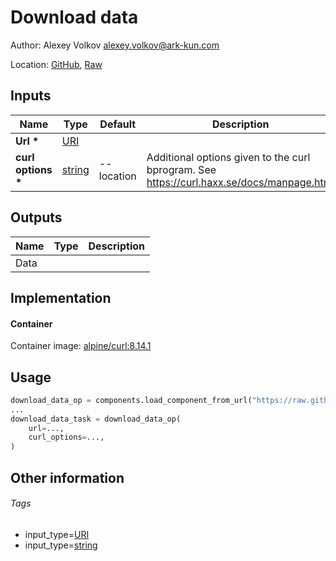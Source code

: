 <!-- BEGIN_GENERATED_CONTENT -->
# Download data

Author: Alexey Volkov <alexey.volkov@ark-kun.com>

Location: [GitHub](https://github.com/Ark-kun/pipeline_components/blob/master/components/web/Download/component.yaml), [Raw](https://raw.githubusercontent.com/Ark-kun/pipeline_components/master/components/web/Download/component.yaml)

## Inputs

|Name|Type|Default|Description|
|-|-|-|-|
|**Url** **\***|[URI]|||
|**curl options** **\***|[string]|--location|Additional options given to the curl bprogram. See https://curl.haxx.se/docs/manpage.html|

## Outputs

|Name|Type|Description|
|-|-|-|
|Data|||

## Implementation

#### Container

Container image: [alpine/curl:8.14.1](https://hub.docker.com/r/alpine/curl/8.14.1)

## Usage

```python
download_data_op = components.load_component_from_url("https://raw.githubusercontent.com/Ark-kun/pipeline_components/master/components/web/Download/component.yaml")
...
download_data_task = download_data_op(
    url=...,
    curl_options=...,
)
```

## Other information

###### Tags

* input_type=[URI]
* input_type=[string]

[URI]: https://github.com/Ark-kun/pipeline_components/tree/master/types/URI
[string]: https://github.com/Ark-kun/pipeline_components/tree/master/types/string
<!-- END_GENERATED_CONTENT -->
